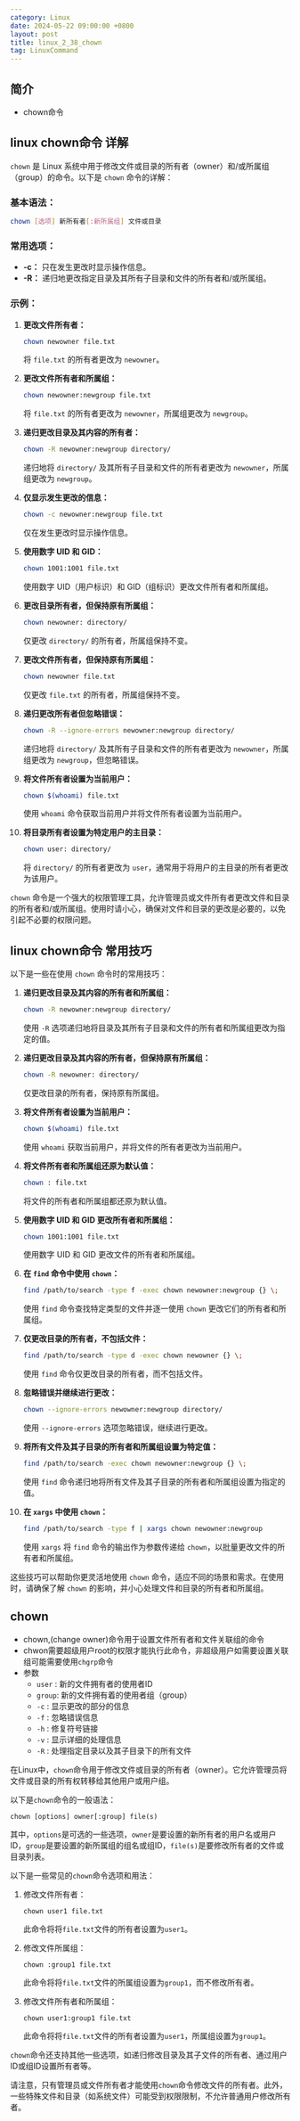 ```yaml
---
category: Linux
date: 2024-05-22 09:00:00 +0800
layout: post
title: linux_2_38_chown
tag: LinuxCommand
---
```

## 简介

+ chown命令

## linux chown命令 详解

`chown` 是 Linux 系统中用于修改文件或目录的所有者（owner）和/或所属组（group）的命令。以下是 `chown` 命令的详解：

### 基本语法：

```bash
chown [选项] 新所有者[:新所属组] 文件或目录
```

### 常用选项：

- **-c：** 只在发生更改时显示操作信息。
- **-R：** 递归地更改指定目录及其所有子目录和文件的所有者和/或所属组。

### 示例：

1. **更改文件所有者：**
   ```bash
   chown newowner file.txt
   ```
   将 `file.txt` 的所有者更改为 `newowner`。

2. **更改文件所有者和所属组：**
   ```bash
   chown newowner:newgroup file.txt
   ```
   将 `file.txt` 的所有者更改为 `newowner`，所属组更改为 `newgroup`。

3. **递归更改目录及其内容的所有者：**
   ```bash
   chown -R newowner:newgroup directory/
   ```
   递归地将 `directory/` 及其所有子目录和文件的所有者更改为 `newowner`，所属组更改为 `newgroup`。

4. **仅显示发生更改的信息：**
   ```bash
   chown -c newowner:newgroup file.txt
   ```
   仅在发生更改时显示操作信息。

5. **使用数字 UID 和 GID：**
   ```bash
   chown 1001:1001 file.txt
   ```
   使用数字 UID（用户标识）和 GID（组标识）更改文件所有者和所属组。

6. **更改目录所有者，但保持原有所属组：**
   ```bash
   chown newowner: directory/
   ```
   仅更改 `directory/` 的所有者，所属组保持不变。

7. **更改文件所有者，但保持原有所属组：**
   ```bash
   chown newowner file.txt
   ```
   仅更改 `file.txt` 的所有者，所属组保持不变。

8. **递归更改所有者但忽略错误：**
   ```bash
   chown -R --ignore-errors newowner:newgroup directory/
   ```
   递归地将 `directory/` 及其所有子目录和文件的所有者更改为 `newowner`，所属组更改为 `newgroup`，但忽略错误。

9. **将文件所有者设置为当前用户：**
   ```bash
   chown $(whoami) file.txt
   ```
   使用 `whoami` 命令获取当前用户并将文件所有者设置为当前用户。

10. **将目录所有者设置为特定用户的主目录：**
    ```bash
    chown user: directory/
    ```
    将 `directory/` 的所有者更改为 `user`，通常用于将用户的主目录的所有者更改为该用户。

`chown` 命令是一个强大的权限管理工具，允许管理员或文件所有者更改文件和目录的所有者和/或所属组。使用时请小心，确保对文件和目录的更改是必要的，以免引起不必要的权限问题。

## linux chown命令 常用技巧

以下是一些在使用 `chown` 命令时的常用技巧：

1. **递归更改目录及其内容的所有者和所属组：**
   ```bash
   chown -R newowner:newgroup directory/
   ```
   使用 `-R` 选项递归地将目录及其所有子目录和文件的所有者和所属组更改为指定的值。

2. **递归更改目录及其内容的所有者，但保持原有所属组：**
   ```bash
   chown -R newowner: directory/
   ```
   仅更改目录的所有者，保持原有所属组。

3. **将文件所有者设置为当前用户：**
   ```bash
   chown $(whoami) file.txt
   ```
   使用 `whoami` 获取当前用户，并将文件的所有者更改为当前用户。

4. **将文件所有者和所属组还原为默认值：**
   ```bash
   chown : file.txt
   ```
   将文件的所有者和所属组都还原为默认值。

5. **使用数字 UID 和 GID 更改所有者和所属组：**
   ```bash
   chown 1001:1001 file.txt
   ```
   使用数字 UID 和 GID 更改文件的所有者和所属组。

6. **在 `find` 命令中使用 `chown`：**
   ```bash
   find /path/to/search -type f -exec chown newowner:newgroup {} \;
   ```
   使用 `find` 命令查找特定类型的文件并逐一使用 `chown` 更改它们的所有者和所属组。

7. **仅更改目录的所有者，不包括文件：**
   ```bash
   find /path/to/search -type d -exec chown newowner {} \;
   ```
   使用 `find` 命令仅更改目录的所有者，而不包括文件。

8. **忽略错误并继续进行更改：**
   ```bash
   chown --ignore-errors newowner:newgroup directory/
   ```
   使用 `--ignore-errors` 选项忽略错误，继续进行更改。

9. **将所有文件及其子目录的所有者和所属组设置为特定值：**
   ```bash
   find /path/to/search -exec chown newowner:newgroup {} \;
   ```
   使用 `find` 命令递归地将所有文件及其子目录的所有者和所属组设置为指定的值。

10. **在 `xargs` 中使用 `chown`：**
    ```bash
    find /path/to/search -type f | xargs chown newowner:newgroup
    ```
    使用 `xargs` 将 `find` 命令的输出作为参数传递给 `chown`，以批量更改文件的所有者和所属组。

这些技巧可以帮助你更灵活地使用 `chown` 命令，适应不同的场景和需求。在使用时，请确保了解 `chown` 的影响，并小心处理文件和目录的所有者和所属组。

## chown  

+ chown,(change owner)命令用于设置文件所有者和文件关联组的命令
+ chwon需要超级用户root的权限才能执行此命令，非超级用户如需要设置关联组可能需要使用`chgrp`命令
+ 参数
  + `user` : 新的文件拥有者的使用者ID
  + `group`: 新的文件拥有着的使用者组（group）
  + `-c`   : 显示更改的部分的信息
  + `-f`   : 忽略错误信息
  + `-h`   : 修复符号链接
  + `-v`   : 显示详细的处理信息
  + `-R`   : 处理指定目录以及其子目录下的所有文件
 
在Linux中，`chown`命令用于修改文件或目录的所有者（owner）。它允许管理员将文件或目录的所有权转移给其他用户或用户组。

以下是`chown`命令的一般语法：

```
chown [options] owner[:group] file(s)
```

其中，`options`是可选的一些选项，`owner`是要设置的新所有者的用户名或用户ID，`group`是要设置的新所属组的组名或组ID，`file(s)`是要修改所有者的文件或目录列表。

以下是一些常见的`chown`命令选项和用法：

1. 修改文件所有者：
   ```
   chown user1 file.txt
   ```

   此命令将将`file.txt`文件的所有者设置为`user1`。

2. 修改文件所属组：
   ```
   chown :group1 file.txt
   ```

   此命令将将`file.txt`文件的所属组设置为`group1`，而不修改所有者。

3. 修改文件所有者和所属组：
   ```
   chown user1:group1 file.txt
   ```

   此命令将将`file.txt`文件的所有者设置为`user1`，所属组设置为`group1`。

`chown`命令还支持其他一些选项，如递归修改目录及其子文件的所有者、通过用户ID或组ID设置所有者等。

请注意，只有管理员或文件所有者才能使用`chown`命令修改文件的所有者。此外，一些特殊文件和目录（如系统文件）可能受到权限限制，不允许普通用户修改所有者。
